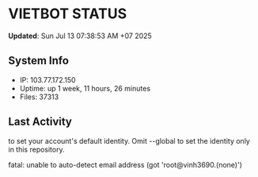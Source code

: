 # VIETBOT STATUS
**Updated**: Sun Jul 13 07:38:53 AM +07 2025

## System Info
- IP: 103.77.172.150
- Uptime: up 1 week, 11 hours, 26 minutes
- Files: 37313

## Last Activity

to set your account's default identity.
Omit --global to set the identity only in this repository.

fatal: unable to auto-detect email address (got 'root@vinh3690.(none)')
